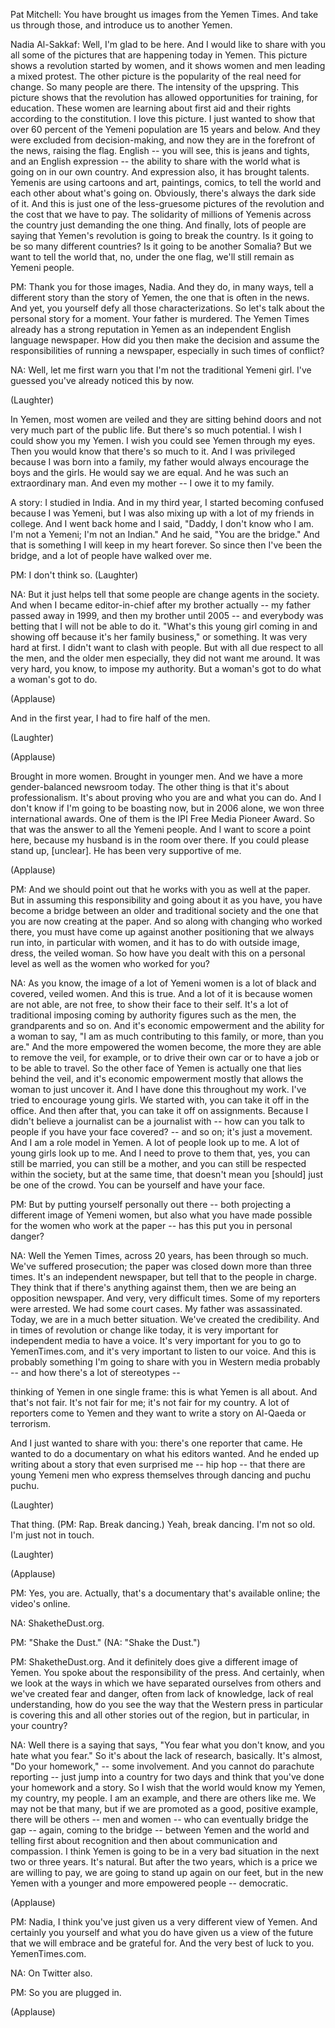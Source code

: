 

Pat Mitchell: You have brought us images from the Yemen Times.
And take us through those,
and introduce us to another Yemen.

Nadia Al-Sakkaf: Well, I&#39;m glad to be here.
And I would like to share with you all
some of the pictures that are happening today in Yemen.
This picture shows a revolution
started by women,
and it shows women and men
leading a mixed protest.
The other picture
is the popularity of the real need for change.
So many people are there.
The intensity of the upspring.
This picture shows that the revolution
has allowed opportunities for training,
for education.
These women are learning about first aid
and their rights according to the constitution.
I love this picture.
I just wanted to show
that over 60 percent of the Yemeni population
are 15 years and below.
And they were excluded from decision-making,
and now they are in the forefront of the news,
raising the flag.
English --
you will see, this is jeans
and tights,
and an English expression --
the ability to share with the world
what is going on in our own country.
And expression also,
it has brought talents.
Yemenis are using cartoons
and art,
paintings, comics,
to tell the world and each other
about what&#39;s going on.
Obviously, there&#39;s always the dark side of it.
And this is just one of the less-gruesome pictures
of the revolution
and the cost that we have to pay.
The solidarity
of millions of Yemenis across the country
just demanding the one thing.
And finally, lots of people are saying
that Yemen&#39;s revolution
is going to break the country.
Is it going to be so many different countries?
Is it going to be another Somalia?
But we want to tell the world that, no,
under the one flag, we&#39;ll still remain as Yemeni people.

PM: Thank you for those images, Nadia.
And they do, in many ways,
tell a different story
than the story of Yemen,
the one that is often in the news.
And yet, you yourself
defy all those characterizations.
So let&#39;s talk about the personal story for a moment.
Your father is murdered.
The Yemen Times already has
a strong reputation in Yemen
as an independent English language newspaper.
How did you then
make the decision and assume the responsibilities
of running a newspaper,
especially in such times of conflict?

NA: Well, let me first warn you
that I&#39;m not the traditional Yemeni girl.
I&#39;ve guessed you&#39;ve already noticed this by now.

(Laughter)

In Yemen, most women are veiled
and they are sitting behind doors
and not very much part of the public life.
But there&#39;s so much potential.
I wish I could show you my Yemen.
I wish you could see
Yemen through my eyes.
Then you would know
that there&#39;s so much to it.
And I was privileged because I was born into a family,
my father would always encourage the boys and the girls.
He would say we are equal.
And he was such an extraordinary man.
And even my mother -- I owe it to my family.

A story:
I studied in India.
And in my third year, I started becoming confused
because I was Yemeni,
but I was also mixing up
with a lot of my friends in college.
And I went back home and I said,
&quot;Daddy, I don&#39;t know who I am.
I&#39;m not a Yemeni; I&#39;m not an Indian.&quot;
And he said, &quot;You are the bridge.&quot;
And that is something I will keep in my heart forever.
So since then I&#39;ve been the bridge,
and a lot of people have walked over me.

PM: I don&#39;t think so. 
(Laughter)


NA: But it just helps tell
that some people are change agents
in the society.
And when I became editor-in-chief
after my brother actually --
my father passed away in 1999,
and then my brother until 2005 --
and everybody was betting that I will not be able to do it.
&quot;What&#39;s this young girl coming in and showing off
because it&#39;s her family business,&quot; or something.
It was very hard at first.
I didn&#39;t want to clash with people.
But with all due respect
to all the men, and the older men especially,
they did not want me around.
It was very hard, you know,
to impose my authority.
But a woman&#39;s got to do what a woman&#39;s got to do.

(Applause)

And in the first year,
I had to fire half of the men.

(Laughter)


(Applause)

Brought in more women.
Brought in younger men.
And we have a more gender-balanced newsroom today.
The other thing is that it&#39;s about professionalism.
It&#39;s about proving who you are and what you can do.
And I don&#39;t know if I&#39;m going to be boasting now,
but in 2006 alone,
we won three international awards.
One of them is the IPI
Free Media Pioneer Award.
So that was the answer
to all the Yemeni people.
And I want to score a point here,
because my husband is in the room over there.
If you could please stand up, [unclear].
He has been very supportive of me.

(Applause)


PM: And we should point out
that he works with you as well at the paper.
But in assuming this responsibility
and going about it as you have,
you have become a bridge
between an older and traditional society
and the one that you are now creating at the paper.
And so along with changing who worked there,
you must have come up against another positioning
that we always run into, in particular with women,
and it has to do with outside image,
dress, the veiled woman.
So how have you dealt with this
on a personal level
as well as the women who worked for you?

NA: As you know,
the image of a lot of Yemeni women is a lot of black
and covered, veiled women.
And this is true.
And a lot of it is
because women are not able, are not free,
to show their face to their self.
It&#39;s a lot of traditional imposing
coming by authority figures
such as the men, the grandparents and so on.
And it&#39;s economic empowerment
and the ability for a woman to say,
&quot;I am as much contributing to this family, or more,
than you are.&quot;
And the more empowered the women become,
the more they are able to remove the veil, for example,
or to drive their own car
or to have a job or to be able to travel.
So the other face of Yemen
is actually one
that lies behind the veil,
and it&#39;s economic empowerment mostly
that allows the woman to just uncover it.
And I have done this throughout my work.
I&#39;ve tried to encourage young girls.
We started with, you can take it off in the office.
And then after that, you can take it off on assignments.
Because I didn&#39;t believe a journalist can be a journalist with --
how can you talk to people if you have your face covered? --
and so on; it&#39;s just a movement.
And I am a role model in Yemen.
A lot of people look up to me.
A lot of young girls look up to me.
And I need to prove to them that, yes, you can still be married,
you can still be a mother,
and you can still be respected within the society,
but at the same time,
that doesn&#39;t mean you [should] just be one of the crowd.
You can be yourself and have your face.

PM: But by putting yourself personally out there --
both projecting a different image
of Yemeni women,
but also what you have made possible
for the women who work at the paper --
has this put you in personal danger?

NA: Well the Yemen Times, across 20 years,
has been through so much.
We&#39;ve suffered prosecution;
the paper was closed down more than three times.
It&#39;s an independent newspaper,
but tell that to the people in charge.
They think that if there&#39;s anything against them,
then we are being an opposition newspaper.
And very, very difficult times.
Some of my reporters were arrested.
We had some court cases.
My father was assassinated.
Today, we are in a much better situation.
We&#39;ve created the credibility.
And in times of revolution or change like today,
it is very important for independent media to have a voice.
It&#39;s very important
for you to go to YemenTimes.com,
and it&#39;s very important
to listen to our voice.
And this is probably something
I&#39;m going to share with you
in Western media probably --
and how there&#39;s a lot of stereotypes --

thinking of Yemen in one single frame:
this is what Yemen is all about.
And that&#39;s not fair.
It&#39;s not fair for me; it&#39;s not fair for my country.
A lot of reporters come to Yemen
and they want to write a story on Al-Qaeda or terrorism.

And I just wanted to share with you:
there&#39;s one reporter that came.
He wanted to do a documentary
on what his editors wanted.
And he ended up writing about a story that even surprised me --
hip hop --
that there are young Yemeni men
who express themselves
through dancing and puchu puchu.

(Laughter)


That thing. (PM: Rap. Break dancing.)
Yeah, break dancing.
I&#39;m not so old.
I&#39;m just not in touch.

(Laughter)


(Applause)


PM: Yes, you are.
Actually, that&#39;s a documentary
that&#39;s available online; the video&#39;s online.

NA: ShaketheDust.org.

PM: &quot;Shake the Dust.&quot; (NA: &quot;Shake the Dust.&quot;)

PM: ShaketheDust.org.
And it definitely does give a different image of Yemen.
You spoke about the responsibility of the press.
And certainly, when we look
at the ways in which we have separated ourselves from others
and we&#39;ve created fear
and danger,
often from lack of knowledge,
lack of real understanding,
how do you see
the way that the Western press in particular
is covering this and all other stories out of the region,
but in particular, in your country?

NA: Well there is a saying that says,
&quot;You fear what you don&#39;t know,
and you hate what you fear.&quot;
So it&#39;s about the lack of research, basically.
It&#39;s almost, &quot;Do your homework,&quot; --
some involvement.
And you cannot do parachute reporting --
just jump into a country for two days
and think that you&#39;ve done your homework and a story.
So I wish
that the world would know my Yemen,
my country, my people.
I am an example, and there are others like me.
We may not be that many,
but if we are promoted
as a good, positive example,
there will be others -- men and women --
who can eventually bridge the gap --
again, coming to the bridge --
between Yemen and the world
and telling first
about recognition
and then about communication
and compassion.
I think Yemen is going to be
in a very bad situation
in the next two or three years.
It&#39;s natural.
But after the two years, which is a price we are willing to pay,
we are going to stand up again on our feet,
but in the new Yemen
with a younger and more empowered people --
democratic.

(Applause)


PM: Nadia, I think you&#39;ve just given us
a very different view of Yemen.
And certainly you yourself and what you do
have given us a view of the future
that we will embrace
and be grateful for.
And the very best of luck to you.
YemenTimes.com.

NA: On Twitter also.

PM: So you are plugged in.

(Applause)

